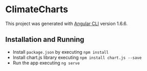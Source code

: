 # ClimateCharts

This project was generated with [Angular CLI](https://github.com/angular/angular-cli) version 1.6.6.

## Installation and Running
- Install `package.json` by executing `npm install`
- Install  chart.js library executing `npm install chart.js --save `
- Run the app executing `ng serve`
